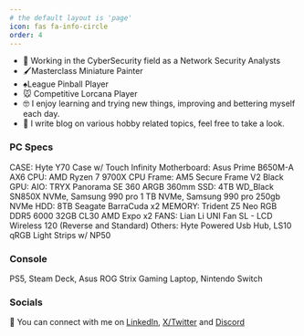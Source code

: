 ```yaml
---
# the default layout is 'page'
icon: fas fa-info-circle
order: 4
---
```


- 🤖 Working in the CyberSecurity field as a Network Security Analysts 
- 🖌️Masterclass Miniature Painter
- ♠️League Pinball Player
- 🐭 Competitive Lorcana Player
- 🤓 I enjoy learning and trying new things, improving and bettering myself each day.
- 📝 I write blog on various hobby related topics, feel free to take a look.

### PC Specs
CASE: Hyte Y70 Case w/ Touch Infinity
Motherboard: Asus Prime B650M-A AX6
CPU: AMD Ryzen 7 9700X
CPU Frame: AM5 Secure Frame V2 Black
GPU:
AIO: TRYX Panorama SE 360 ARGB 360mm
SSD: 4TB WD_Black SN850X NVMe, Samsung 990 pro 1 TB NVMe, Samsung 990 pro 250gb NVMe
HDD: 8TB Seagate BarraCuda x2
MEMORY: Trident Z5 Neo RGB DDR5  6000 32GB CL30 AMD Expo x2
FANS: Lian Li UNI Fan SL - LCD Wireless 120 (Reverse and Standard)
Others: Hyte Powered Usb Hub, LS10 qRGB Light Strips w/ NP50

### Console
PS5, Steam Deck, Asus ROG Strix Gaming Laptop, Nintendo Switch

### Socials
🤝 You can connect with me on <a href="https://www.linkedin.com/in/it-alex/" target="_blank" rel="noopener noreferrer">LinkedIn</a>, <a href="https://x.com/CyberTechSauce" target="_blank" rel="noopener noreferrer">X/Twitter</a> and <a href="https://discordapp.com/users/219300292347297793" target="_blank" rel="noopener noreferrer">Discord</a>
